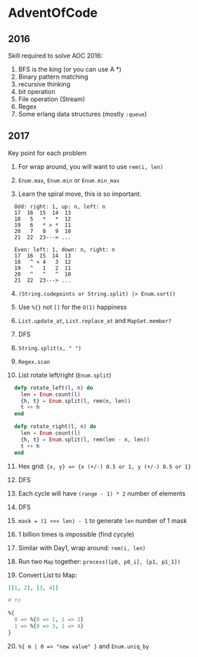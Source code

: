 # AdventOfCode

## 2016

Skill required to solve AOC 2016:

1. BFS is the king (or you can use A *)
2. Binary pattern matching
3. recursive thinking
4. bit operation
5. File operation (Stream)
6. Regex
7. Some erlang data structures (mostly `:queue`)

## 2017

Key point for each problem

1. For wrap around, you will want to use `rem(i, len)`

2. `Enum.max`, `Enum.min` or `Enum.min_max`

3. Learn the spiral move, this is so important.

```
  Odd: right: 1, up: n, left: n
  17  16  15  14  13
  18   5   *   *  12
  19   6   * > *  11
  20   7   8   9  10
  21  22  23---> ...

  Even: left: 1, down: n, right: n
  17  16  15  14  13
  18   ^ < 4   3  12
  19   ^   1   2  11
  20   ^   ^   ^  10
  21  22  23---> ...
```

4. `(String.codepoints or String.split) |> Enum.sort()`

5. Use `%{}` not `[]` for the `O(1)` happiness

6. `List.update_at`, `List.replace_at` and `MapSet.member?`

7. DFS

8. `String.split(s, " ")`

9. `Regex.scan`

10. List rotate left/right (`Enum.split`)
```elixir
  defp rotate_left(l, n) do
    len = Enum.count(l)
    {h, t} = Enum.split(l, rem(n, len))
    t ++ h
  end

  defp rotate_right(l, n) do
    len = Enum.count(l)
    {h, t} = Enum.split(l, rem(len - n, len))
    t ++ h
  end
```

11. Hex grid: `{x, y} => {x (+/-) 0.5 or 1, y (+/-) 0.5 or 1}`

12. DFS

13. Each cycle will have `(range - 1) * 2` number of elements

14. DFS

15. `mask = (1 <<< len) - 1` to generate `len` number of 1 mask

16. 1 billion times is impossible (find cycyle)

17. Similar with Day1, wrap around: `rem(i, len)`

18. Run two `Map` together: `process([p0, p0_i], [p1, p1_1])`

19. Convert List to Map:
```elixir
[[1, 2], [3, 4]]

# to

%{
  0 => %{0 => 1, 1 => 2}
  1 => %{0 => 3, 1 => 4}
}
```

20. `%{ m | 0 => "new value" }` and `Enum.uniq_by`
